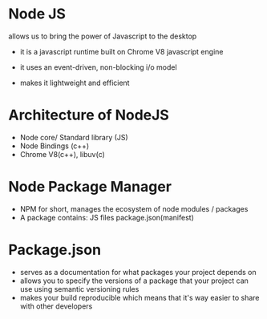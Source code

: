 # Node JS 
allows us to bring the power of Javascript to the
desktop

* it is a javascript runtime built on Chrome V8 
javascript engine

* it uses an event-driven, non-blocking i/o model
- makes it lightweight and efficient


# Architecture of NodeJS
- Node core/ Standard library (JS)
- Node Bindings (c++)
- Chrome V8(c++), libuv(c)


# Node Package Manager
- NPM for short, manages the ecosystem of node modules / packages
- A package contains: 
	JS files
	package.json(manifest)



# Package.json
- serves as a documentation for what packages your project depends on
- allows you to specify the versions of a package that your project can use using 
  semantic versioning rules
- makes your build reproducible which means that it's way easier to share with other developers


